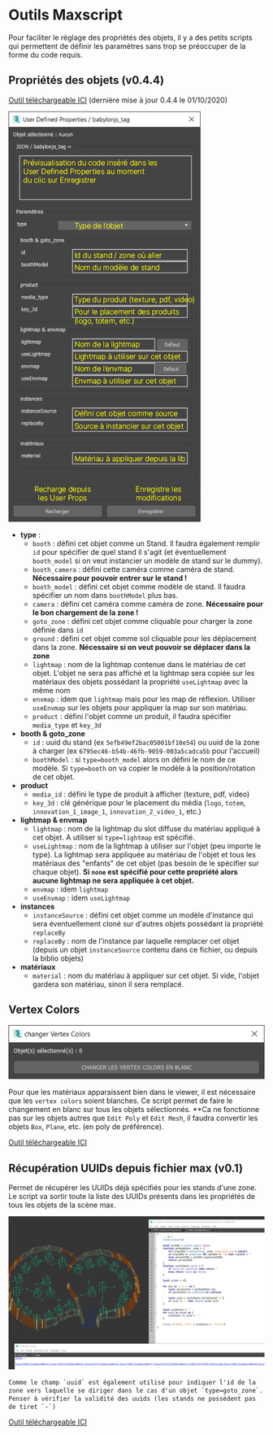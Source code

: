# Outils Maxscript
Pour faciliter le réglage des propriétés des objets, il y a des petits scripts qui permettent de définir les paramètres sans trop se préoccuper de la forme du code requis.

## Propriétés des objets (v0.4.4)

[Outil téléchargeable ICI](maxscripts/TRIBIA_CongressUserProperties.ms) (dernière mise à jour 0.4.4 le 01/10/2020)

![maxscript-description](images/maxscript-description.png)

- **type** :
    - `booth` : défini cet objet comme un Stand. Il faudra également remplir `id` pour spécifier de quel stand il s'agit (et éventuellement `booth_model` si on veut instancier un modèle de stand sur le dummy).
    - `booth_camera` : défini cette caméra comme caméra de stand. **Nécessaire pour pouvoir entrer sur le stand !**
    - `booth_model` : défini cet objet comme modèle de stand. Il faudra spécifier un nom dans `boothModel` plus bas.
    - `camera` : défini cet caméra comme caméra de zone. **Nécessaire pour le bon chargement de la zone !**
    - `goto_zone` : défini cet objet comme cliquable pour charger la zone définie dans `id`
    - `ground` : défini cet objet comme sol cliquable pour les déplacement dans la zone. **Nécessaire si on veut pouvoir se déplacer dans la zone**
    - `lightmap` : nom de la lightmap contenue dans le matériau de cet objet. L'objet ne sera pas affiché et la lightmap sera copiée sur les matériaux des objets possédant la propriété `useLightmap` avec la même nom
    - `envmap` : idem que `lightmap` mais pour les map de réflexion. Utiliser `useEnvmap` sur les objets pour appliquer la map sur son matériau.
    - `product` : défini l'objet comme un produit, il faudra spécifier `media_type` et `key_3d`
- **booth & goto_zone**
    - `id` : uuid du stand (ex `5efb49ef2bac05001bf10e54`) ou uuid de la zone à charger (ex `6795ec46-b54b-46fb-9059-003a5cadca5b` pour l'accueil)
    - `boothModel` : si `type=booth_model` alors on défini le nom de ce modèle. Si `type=booth` on va copier le modèle à la position/rotation de cet objet.
- **product**
    - `media_id` : défini le type de produit à afficher (texture, pdf, video)
    - `key_3d` : clé générique pour le placement du média (`logo`, `totem`, `innovation_1_image_1`, `innovation_2_video_1`, etc.)
- **lightmap & envmap**
    - `lightmap` : nom de la lightmap du slot diffuse du matériau appliqué à cet objet. A utiliser si `type=lightmap` est spécifié.
    - `useLightmap` : nom de la lightmap à utiliser sur l'objet (peu importe le type). La lightmap sera appliquée au matériau de l'objet et tous les matériaux des "enfants" de cet objet (pas besoin de le spécifier sur chaque objet). **Si `none` est spécifié pour cette propriété alors aucune lightmap ne sera appliquée à cet objet.**
    - `envmap` :  idem `lightmap`   
    - `useEnvmap` :  idem `useLightmap`
- **instances**
    - `instanceSource` : défini cet objet comme un modèle d'instance qui sera éventuellement cloné sur d'autres objets possédant la propriété `replaceBy`
    - `replaceBy` : nom de l'instance par laquelle remplacer cet objet (depuis un objet `instanceSource` contenu dans ce fichier, ou depuis la biblio objets)
- **matériaux**
    - `material` : nom du matériau à appliquer sur cet objet. Si vide, l'objet gardera son matériau, sinon il sera remplacé.

## Vertex Colors

![maxscript-vertex-colors](images/maxscript-vertex-colors.png)

Pour que les matériaux apparaissent bien dans le viewer, il est nécessaire que les `vertex colors` soient blanches. Ce script permet de faire le changement en blanc sur tous les objets sélectionnés.
**Ca ne fonctionne pas sur les objets autres que `Edit Poly` et `Edit Mesh`, il faudra convertir les objets `Box`, `Plane`, etc. (en poly de préférence).

[Outil téléchargeable ICI](maxscripts/TRIBIA_SetVertexColorsToWhite.ms)

## Récupération UUIDs depuis fichier max (v0.1)

Permet de récupérer les UUIDs déjà spécifiés pour les stands d'une zone. Le script va sortir toute la liste des UUIDs présents dans les propriétés de tous les objets de la scène max.

![maxscript-get-uuids](images/maxscript-get-uuids.png)

```warning
Comme le champ `uuid` est également utilisé pour indiquer l'id de la zone vers laquelle se diriger dans le cas d'un objet `type=goto_zone`. Penser à vérifier la validité des uuids (les stands ne possèdent pas de tiret `-`)
```

[Outil téléchargeable ICI](maxscripts/TRIBIA_GetBoothUUIDs.ms)
